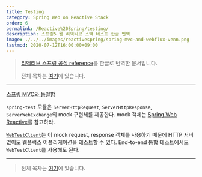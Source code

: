 ```yaml
---
title: Testing
category: Spring Web on Reactive Stack
order: 6
permalink: /Reactive%20Spring/testing/
description: 스프링5 웹 리액티브 스택 테스트 한글 번역
image: ./../../images/reactivespring/spring-mvc-and-webflux-venn.png
lastmod: 2020-07-12T16:00:00+09:00
---
```


> [리액티브 스프링 공식 reference](https://docs.spring.io/spring/docs/current/spring-framework-reference/web-reactive.html#webflux-test)를 한글로 번역한 문서입니다.
>
> 전체 목차는 [여기](https://godekdls.github.io/Reactive%20Spring/contents/)에 있습니다.

---

[스프링 MVC와 동일함](https://docs.spring.io/spring/docs/current/spring-framework-reference/web.html#testing)

`spring-test` 모듈은 `ServerHttpRequest`, `ServerHttpResponse`, `ServerWebExchange`의 mock 구현체를 제공한다. mock 객체는 [Spring Web Reactive](https://docs.spring.io/spring/docs/current/spring-framework-reference/testing.html#mock-objects-web-reactive)를 참고하라.

[`WebTestClient`](https://docs.spring.io/spring/docs/current/spring-framework-reference/testing.html#webtestclient)는 이 mock request, response 객체를 사용하기 때문에 HTTP 서버 없이도 웹플럭스 어플리케이션을 테스트할 수 있다. End-to-end 통합 테스트에서도 `WebTestClient`를 사용해도 된다.

---

> 전체 목차는 [여기](https://godekdls.github.io/Reactive%20Spring/contents/)에 있습니다.
>
> 